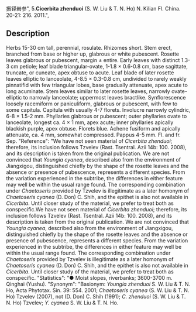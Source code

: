 振铎岩参",
5.**Cicerbita zhenduoi** (S. W. Liu & T. N. Ho) N. Kilian Fl. China. 20-21: 216. 2011.",

## Description
Herbs 15-30 cm tall, perennial, rosulate. Rhizomes short. Stem erect, branched from base or higher up, glabrous or white pubescent. Rosette leaves glabrous or pubescent, margin ± entire. Early leaves with distinct 1.3-3 cm petiole; leaf blade triangular-ovate, 1-1.8 × 0.6-0.8 cm, base sagittate, truncate, or cuneate, apex obtuse to acute. Leaf blade of later rosette leaves elliptic to lanceolate, 4-8.5 × 0.3-0.8 cm, undivided to rarely weakly pinnatifid with few triangular lobes, base gradually attenuate, apex acute to long acuminate. Stem leaves similar to later rosette leaves, narrowly ovate-elliptic to narrowly lanceolate; uppermost leaves bractlike. Synflorescence loosely racemiform or paniculiform, glabrous or pubescent, with few to some capitula. Capitula with usually 4-7 florets. Involucre narrowly cylindric, 6-8 × 1.5-2 mm. Phyllaries glabrous or pubescent; outer phyllaries ovate to lanceolate, longest ca. 4 × 1 mm, apex acute; inner phyllaries apically blackish purple, apex obtuse. Florets blue. Achene fusiform and apically attenuate, ca. 4 mm, somewhat compressed. Pappus 4-5 mm. Fl. and fr. Sep.
  "Reference": "We have not seen material of *Cicerbita zhenduoi*; therefore, its inclusion follows Tzvelev (Rast. Tsentral. Azii 14b: 100. 2008), and its description is taken from the original publication. We are not convinced that *Youngia cyanea*, described also from the environment of Jiangxigou, distinguished chiefly by the shape of the rosette leaves and the absence or presence of pubescence, represents a different species. From the variation experienced in the subtribe, the differences in either feature may well be within the usual range found. The corresponding combination under *Chaetoseris* provided by Tzvelev is illegitimate as a later homonym of *Chaetoseris cyanea* (D. Don) C. Shih, and the epithet is also not available in *Cicerbita*. Until closer study of the material, we prefer to treat both as conspecific.We have not seen material of *Cicerbita zhenduoi*; therefore, its inclusion follows Tzvelev (Rast. Tsentral. Azii 14b: 100. 2008), and its description is taken from the original publication. We are not convinced that *Youngia cyanea*, described also from the environment of Jiangxigou, distinguished chiefly by the shape of the rosette leaves and the absence or presence of pubescence, represents a different species. From the variation experienced in the subtribe, the differences in either feature may well be within the usual range found. The corresponding combination under *Chaetoseris* provided by Tzvelev is illegitimate as a later homonym of *Chaetoseris cyanea* (D. Don) C. Shih, and the epithet is also not available in *Cicerbita*. Until closer study of the material, we prefer to treat both as conspecific.
  "Statistics": "● Moist slopes, riverbanks; 3600-3700 m. Qinghai (Yushu).
  "Synonym": "Basionym: *Youngia zhenduoi* S. W. Liu &amp; T. N. Ho, Acta Phytotax. Sin. 39: 554. 2001; *Chaetoseris cyanea* (S. W. Liu &amp; T. N. Ho) Tzvelev (2007), not (D. Don) C. Shih (1991); *C. zhenduoi* (S. W. Liu &amp; T. N. Ho) Tzvelev; *Y. cyanea* S. W. Liu &amp; T. N. Ho.
